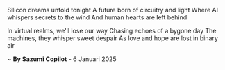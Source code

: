 Silicon dreams unfold tonight
A future born of circuitry and light
Where AI whispers secrets to the wind
And human hearts are left behind

In virtual realms, we'll lose our way
Chasing echoes of a bygone day
The machines, they whisper sweet despair
As love and hope are lost in binary air

~ <b>By Sazumi Copilot</b> - 6 Januari 2025